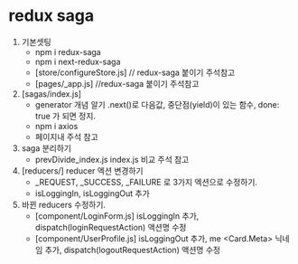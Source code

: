 # redux saga
1. 기본셋팅
    - npm i redux-saga
    - npm i next-redux-saga
    - [store/configureStore.js] // redux-saga 붙이기 주석참고
    - [pages/_app.js] //redux-saga 붙이기 주석참고
2. [sagas/index.js] 
    - generator 개념 알기 
        .next()로 다음값, 
        중단점(yield)이 있는 함수, 
        done: true 가 되면 정지.
    - npm i axios
    - 페이지내 주석 참고
3. saga 분리하기
    - prevDivide_index.js index.js 비교 주석 참고
4. [reducers/] reducer 엑션 변경하기
    - _REQUEST, _SUCCESS, _FAILURE 로 3가지 엑션으로 수정하기.
    - isLoggingIn, isLoggingOut 추가
5. 바뀐 reducers 수정하기.
    - [component/LoginForm.js] isLoggingIn 추가, dispatch(loginRequestAction) 액션명 수정
    - [component/UserProfile.js] isLoggingOut 추가, me <Card.Meta> 닉네임 추가, dispatch(logoutRequestAction) 액션명 수정